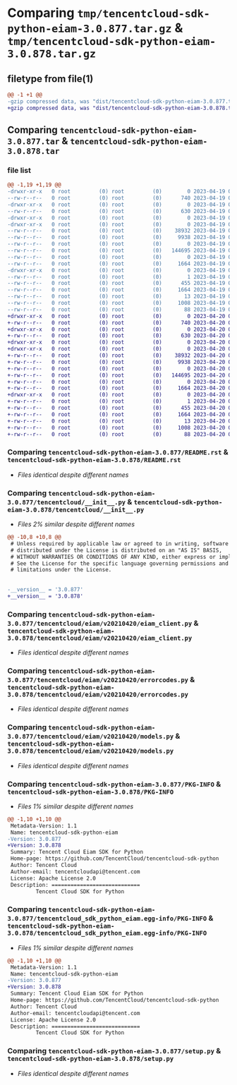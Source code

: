 # Comparing `tmp/tencentcloud-sdk-python-eiam-3.0.877.tar.gz` & `tmp/tencentcloud-sdk-python-eiam-3.0.878.tar.gz`

## filetype from file(1)

```diff
@@ -1 +1 @@
-gzip compressed data, was "dist/tencentcloud-sdk-python-eiam-3.0.877.tar", last modified: Wed Apr 19 09:16:11 2023, max compression
+gzip compressed data, was "dist/tencentcloud-sdk-python-eiam-3.0.878.tar", last modified: Thu Apr 20 00:28:12 2023, max compression
```

## Comparing `tencentcloud-sdk-python-eiam-3.0.877.tar` & `tencentcloud-sdk-python-eiam-3.0.878.tar`

### file list

```diff
@@ -1,19 +1,19 @@
-drwxr-xr-x   0 root         (0) root         (0)        0 2023-04-19 09:16:11.000000 tencentcloud-sdk-python-eiam-3.0.877/
--rw-r--r--   0 root         (0) root         (0)      740 2023-04-19 09:16:11.000000 tencentcloud-sdk-python-eiam-3.0.877/README.rst
-drwxr-xr-x   0 root         (0) root         (0)        0 2023-04-19 09:16:11.000000 tencentcloud-sdk-python-eiam-3.0.877/tencentcloud/
--rw-r--r--   0 root         (0) root         (0)      630 2023-04-19 09:16:11.000000 tencentcloud-sdk-python-eiam-3.0.877/tencentcloud/__init__.py
-drwxr-xr-x   0 root         (0) root         (0)        0 2023-04-19 09:16:11.000000 tencentcloud-sdk-python-eiam-3.0.877/tencentcloud/eiam/
-drwxr-xr-x   0 root         (0) root         (0)        0 2023-04-19 09:16:11.000000 tencentcloud-sdk-python-eiam-3.0.877/tencentcloud/eiam/v20210420/
--rw-r--r--   0 root         (0) root         (0)    38932 2023-04-19 09:16:11.000000 tencentcloud-sdk-python-eiam-3.0.877/tencentcloud/eiam/v20210420/eiam_client.py
--rw-r--r--   0 root         (0) root         (0)     9938 2023-04-19 09:16:11.000000 tencentcloud-sdk-python-eiam-3.0.877/tencentcloud/eiam/v20210420/errorcodes.py
--rw-r--r--   0 root         (0) root         (0)        0 2023-04-19 09:16:11.000000 tencentcloud-sdk-python-eiam-3.0.877/tencentcloud/eiam/v20210420/__init__.py
--rw-r--r--   0 root         (0) root         (0)   144695 2023-04-19 09:16:11.000000 tencentcloud-sdk-python-eiam-3.0.877/tencentcloud/eiam/v20210420/models.py
--rw-r--r--   0 root         (0) root         (0)        0 2023-04-19 09:16:11.000000 tencentcloud-sdk-python-eiam-3.0.877/tencentcloud/eiam/__init__.py
--rw-r--r--   0 root         (0) root         (0)     1664 2023-04-19 09:16:11.000000 tencentcloud-sdk-python-eiam-3.0.877/PKG-INFO
-drwxr-xr-x   0 root         (0) root         (0)        0 2023-04-19 09:16:11.000000 tencentcloud-sdk-python-eiam-3.0.877/tencentcloud_sdk_python_eiam.egg-info/
--rw-r--r--   0 root         (0) root         (0)        1 2023-04-19 09:16:11.000000 tencentcloud-sdk-python-eiam-3.0.877/tencentcloud_sdk_python_eiam.egg-info/dependency_links.txt
--rw-r--r--   0 root         (0) root         (0)      455 2023-04-19 09:16:11.000000 tencentcloud-sdk-python-eiam-3.0.877/tencentcloud_sdk_python_eiam.egg-info/SOURCES.txt
--rw-r--r--   0 root         (0) root         (0)     1664 2023-04-19 09:16:11.000000 tencentcloud-sdk-python-eiam-3.0.877/tencentcloud_sdk_python_eiam.egg-info/PKG-INFO
--rw-r--r--   0 root         (0) root         (0)       13 2023-04-19 09:16:11.000000 tencentcloud-sdk-python-eiam-3.0.877/tencentcloud_sdk_python_eiam.egg-info/top_level.txt
--rw-r--r--   0 root         (0) root         (0)     1008 2023-04-19 09:16:11.000000 tencentcloud-sdk-python-eiam-3.0.877/setup.py
--rw-r--r--   0 root         (0) root         (0)       88 2023-04-19 09:16:11.000000 tencentcloud-sdk-python-eiam-3.0.877/setup.cfg
+drwxr-xr-x   0 root         (0) root         (0)        0 2023-04-20 00:28:12.000000 tencentcloud-sdk-python-eiam-3.0.878/
+-rw-r--r--   0 root         (0) root         (0)      740 2023-04-20 00:28:12.000000 tencentcloud-sdk-python-eiam-3.0.878/README.rst
+drwxr-xr-x   0 root         (0) root         (0)        0 2023-04-20 00:28:12.000000 tencentcloud-sdk-python-eiam-3.0.878/tencentcloud/
+-rw-r--r--   0 root         (0) root         (0)      630 2023-04-20 00:28:12.000000 tencentcloud-sdk-python-eiam-3.0.878/tencentcloud/__init__.py
+drwxr-xr-x   0 root         (0) root         (0)        0 2023-04-20 00:28:12.000000 tencentcloud-sdk-python-eiam-3.0.878/tencentcloud/eiam/
+drwxr-xr-x   0 root         (0) root         (0)        0 2023-04-20 00:28:12.000000 tencentcloud-sdk-python-eiam-3.0.878/tencentcloud/eiam/v20210420/
+-rw-r--r--   0 root         (0) root         (0)    38932 2023-04-20 00:28:12.000000 tencentcloud-sdk-python-eiam-3.0.878/tencentcloud/eiam/v20210420/eiam_client.py
+-rw-r--r--   0 root         (0) root         (0)     9938 2023-04-20 00:28:12.000000 tencentcloud-sdk-python-eiam-3.0.878/tencentcloud/eiam/v20210420/errorcodes.py
+-rw-r--r--   0 root         (0) root         (0)        0 2023-04-20 00:28:12.000000 tencentcloud-sdk-python-eiam-3.0.878/tencentcloud/eiam/v20210420/__init__.py
+-rw-r--r--   0 root         (0) root         (0)   144695 2023-04-20 00:28:12.000000 tencentcloud-sdk-python-eiam-3.0.878/tencentcloud/eiam/v20210420/models.py
+-rw-r--r--   0 root         (0) root         (0)        0 2023-04-20 00:28:12.000000 tencentcloud-sdk-python-eiam-3.0.878/tencentcloud/eiam/__init__.py
+-rw-r--r--   0 root         (0) root         (0)     1664 2023-04-20 00:28:12.000000 tencentcloud-sdk-python-eiam-3.0.878/PKG-INFO
+drwxr-xr-x   0 root         (0) root         (0)        0 2023-04-20 00:28:12.000000 tencentcloud-sdk-python-eiam-3.0.878/tencentcloud_sdk_python_eiam.egg-info/
+-rw-r--r--   0 root         (0) root         (0)        1 2023-04-20 00:28:12.000000 tencentcloud-sdk-python-eiam-3.0.878/tencentcloud_sdk_python_eiam.egg-info/dependency_links.txt
+-rw-r--r--   0 root         (0) root         (0)      455 2023-04-20 00:28:12.000000 tencentcloud-sdk-python-eiam-3.0.878/tencentcloud_sdk_python_eiam.egg-info/SOURCES.txt
+-rw-r--r--   0 root         (0) root         (0)     1664 2023-04-20 00:28:12.000000 tencentcloud-sdk-python-eiam-3.0.878/tencentcloud_sdk_python_eiam.egg-info/PKG-INFO
+-rw-r--r--   0 root         (0) root         (0)       13 2023-04-20 00:28:12.000000 tencentcloud-sdk-python-eiam-3.0.878/tencentcloud_sdk_python_eiam.egg-info/top_level.txt
+-rw-r--r--   0 root         (0) root         (0)     1008 2023-04-20 00:28:12.000000 tencentcloud-sdk-python-eiam-3.0.878/setup.py
+-rw-r--r--   0 root         (0) root         (0)       88 2023-04-20 00:28:12.000000 tencentcloud-sdk-python-eiam-3.0.878/setup.cfg
```

### Comparing `tencentcloud-sdk-python-eiam-3.0.877/README.rst` & `tencentcloud-sdk-python-eiam-3.0.878/README.rst`

 * *Files identical despite different names*

### Comparing `tencentcloud-sdk-python-eiam-3.0.877/tencentcloud/__init__.py` & `tencentcloud-sdk-python-eiam-3.0.878/tencentcloud/__init__.py`

 * *Files 2% similar despite different names*

```diff
@@ -10,8 +10,8 @@
 # Unless required by applicable law or agreed to in writing, software
 # distributed under the License is distributed on an "AS IS" BASIS,
 # WITHOUT WARRANTIES OR CONDITIONS OF ANY KIND, either express or implied.
 # See the License for the specific language governing permissions and
 # limitations under the License.
 
 
-__version__ = '3.0.877'
+__version__ = '3.0.878'
```

### Comparing `tencentcloud-sdk-python-eiam-3.0.877/tencentcloud/eiam/v20210420/eiam_client.py` & `tencentcloud-sdk-python-eiam-3.0.878/tencentcloud/eiam/v20210420/eiam_client.py`

 * *Files identical despite different names*

### Comparing `tencentcloud-sdk-python-eiam-3.0.877/tencentcloud/eiam/v20210420/errorcodes.py` & `tencentcloud-sdk-python-eiam-3.0.878/tencentcloud/eiam/v20210420/errorcodes.py`

 * *Files identical despite different names*

### Comparing `tencentcloud-sdk-python-eiam-3.0.877/tencentcloud/eiam/v20210420/models.py` & `tencentcloud-sdk-python-eiam-3.0.878/tencentcloud/eiam/v20210420/models.py`

 * *Files identical despite different names*

### Comparing `tencentcloud-sdk-python-eiam-3.0.877/PKG-INFO` & `tencentcloud-sdk-python-eiam-3.0.878/PKG-INFO`

 * *Files 1% similar despite different names*

```diff
@@ -1,10 +1,10 @@
 Metadata-Version: 1.1
 Name: tencentcloud-sdk-python-eiam
-Version: 3.0.877
+Version: 3.0.878
 Summary: Tencent Cloud Eiam SDK for Python
 Home-page: https://github.com/TencentCloud/tencentcloud-sdk-python
 Author: Tencent Cloud
 Author-email: tencentcloudapi@tencent.com
 License: Apache License 2.0
 Description: ============================
         Tencent Cloud SDK for Python
```

### Comparing `tencentcloud-sdk-python-eiam-3.0.877/tencentcloud_sdk_python_eiam.egg-info/PKG-INFO` & `tencentcloud-sdk-python-eiam-3.0.878/tencentcloud_sdk_python_eiam.egg-info/PKG-INFO`

 * *Files 1% similar despite different names*

```diff
@@ -1,10 +1,10 @@
 Metadata-Version: 1.1
 Name: tencentcloud-sdk-python-eiam
-Version: 3.0.877
+Version: 3.0.878
 Summary: Tencent Cloud Eiam SDK for Python
 Home-page: https://github.com/TencentCloud/tencentcloud-sdk-python
 Author: Tencent Cloud
 Author-email: tencentcloudapi@tencent.com
 License: Apache License 2.0
 Description: ============================
         Tencent Cloud SDK for Python
```

### Comparing `tencentcloud-sdk-python-eiam-3.0.877/setup.py` & `tencentcloud-sdk-python-eiam-3.0.878/setup.py`

 * *Files identical despite different names*

